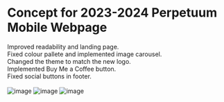 # Concept for 2023-2024 Perpetuum Mobile Webpage
Improved readability and landing page.  
Fixed colour pallete and implemented image carousel.  
Changed the theme to match the new logo.  
Implemented Buy Me a Coffee button.  
Fixed social buttons in footer.
<br/><br/>
![image](https://github.com/Alle43221/Concept-Perpetuum-Mobile-Website/assets/79206599/88993f48-a361-4abe-b4be-226749b4a884)
![image](https://github.com/Alle43221/Concept-Perpetuum-Mobile-Website/assets/79206599/43b01ea2-2f67-4fff-bea8-033436b5ca0a)
![image](https://github.com/Alle43221/Concept-Perpetuum-Mobile-Website/assets/79206599/c0256d7a-f99f-4746-8a98-6a3af8793658)




